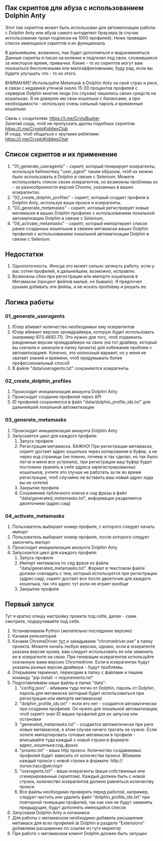## Пак скриптов для абуза с использованием Dolphin Anty
Этот пак скриптов может быть использован для автоматизации работы с Dolphin Anty или абуза самого антидетект браузера (в случае использования триал подписки на 1000 профилей). Ниже приведен список имеющихся скриптов и их функционала.

В дальнейшем, возможно, пак будет дополняться и видоизменяться. Данные скрипты я писал на коленке и подгонял под свои, сложившиеся за некоторое время, привычки. Какие - то из скриптов могут вам показаться бесполезными или малоэффективными, буду рад, если вы будете улучшать что - то из этого.

ВНИМАНИЕ! Используйте Metamask в Dolphin Anty на свой страх и риск, в связи с недавней утечкой около 15-20 процентов профилей с серверов Dolphin многие люди (по слухам) лишились своих средств на кошельках. Я не доверяю им свои кошельки с балансами, а при необходимости - использую очень сильный пароль и временные кошельки.

Связь с создателем: https://t.me/CrytoBusher <br>
Залетай сюда, чтоб не пропускать дропы подобных скриптов: https://t.me/CryptoKiddiesClub <br>
И сюда, чтоб общаться с крутыми ребятами: https://t.me/CryptoKiddiesChat <br>

## Список скриптов и их применение
1. "01_generate_useragents" - скрипт, который генерирует юзерагенты, используя библиотеку "user_agent" таким образом, чтоб их можно было использовать в Dolphin в связке с Selenium. Можете использовать список своих юзерагентов, но возможны проблемы из - за разнообразности версий Chrome, указанных в ваших юзерагентах.
2. "02_create_dolphin_profiles" - скрипт, который создает профиля в Dolphin Anty, используя ваши прокси и юзерагенты.
3. "03_generate_metamasks" - скрипт, который регистрирует новые метамаски в ваших Dolphin профилях с использованием локальной автоматизации Dolphin в связке с Selenium.
4. "04_activate_metamasks" - скрипт, который импортирует список ранее созданных кошельков в свежие метамаски ваших Dolphin профилей с использованием локальной автоматизации Dolphin в связке с Selenium.

## Недостатки
1. Однопоточность. Иногда это может сильно затянуть работу, если у вас сотни профилей, в дальнейшем, возможно, исправлю.
2. Возможны сбои при регистрации или импорте кошельков в Метамаски (процент фейлов малый, но бывало). Я предпочел руками добивать эти фейлы, а не искать проблему и решать ее.

## Логика работы
### 01_generate_useragents
1. Юзер вбивает количество необходимых ему юзерагентов
2. Юзер вбивает версию хромдрайвера, которую будет использовать (например 97.0.4692.71). Это нужно для того, чтоб подменить рандомные версии хромдрайвера на свою (на тот драйвер, который вы скачали и закинули в папку проекта) для избежания проблем с автоматизацией. Конечно, это колхозный вариант, но у меня не хватает знаний и времени, чтоб придумывать более профессиональный способ
3. В файле "data/useragents.txt" сохраняются юзерагенты

### 02_create_dolphin_profiles
1. Происходит инициализация аккаунта Dolphin Anty
2. Происходит создание профилей через API
3. ID профилей сохраняются в файл "data/dolphin_profile_ids.txt" для дальнейшей локальной автоматизации

### 03_generate_metamasks
1. Происходит инициализация аккаунта Dolphin Anty
2. Запускается цикл для каждого профиля:
   1. Запуск профиля
   2. Регистрация метамаска. ВАЖНО! При регистрации метамаска, скрипт достает адрес кошелька через копирование в буфер, а не через код страницы (не помню, почему я так сделал, но так было легче и меня все устроило), при регистрации ваш буфер будет постоянно хранить в себе адреса зарегистрированных кошельков, учтите это (лучше не работать за пк во время регистрации, чтоб случайно не вставить ваш новый адрес куда вы не хотели)
   3. Закрытие профиля
   4. Сохранение публичного ключа и сид фразы в файл "data/generated_metamasks.txt", информация разделяется двоеточием (адрес:сид)

### 04_activate_metamasks
1. Пользователь выбирает номер профиля, с которого следует начать импорт
2. Пользователь выбирает номер профиля, после которого следует закончить импорт
3. Происходит инициализация аккаунта Dolphin Anty
4. Запускается цикл для каждого профиля:
   1. Запуск профиля
   2. Импорт метамаска по сид фразе из файла "data/generated_metamasks.txt". Формат в текстовом файле должен совпадать с тем, который используется при регистрации (адрес:сид), скрипт достает все после двоеточия для каждого кошелька, так что адрес тут роли не играет вообще
   3. Закрытие профиля

## Первый запуск
Тут я кратко опишу настройку проекта под себя, далее - сами смотрите, подкручивайте под себя.

1. Устанавливаем Python (желательно последнюю версию)
2. Качаем репозиторий
3. Качаем ChromeDriver [тут](https://chromedriver.chromium.org/downloads) и закидываем "chromedriver.exe" в папку проекта. Можете качать любую версию, однако, если в юзерагенте указана версия хрома, вам следует использовать ее или заменить ее в юзерагенте на свою. При генерации юзерагентов используйте скачанную вами версию Chromedriver. Если в юзерагентах будут указаны разные версии драйвера - будут проблемы.
4. Открываем терминал, переходим в папку с файлами и пишем команду "pip install -r requirements.txt"
5. Подготавливаем наши файлы в папке "data":
   1. "config.json" - вбиваем туда логин от Dolphin, пароль от Dolphin, пароль для метамаска (который будет использоваться при регистрации или импорте метамасков)
   2. "dolphin_profile_ids.txt" - если его нет - создается автоматически при создании профилей. Он нужен для локальной автоматизации, чтоб скрипт знал ID ваших профилей для их запуска или остановки
   3. "generated_metamasks.txt" - создается автоматически при реге новых метамасков, в этом случае ничего трогать не нужно. Если хотите импортировать готовые метамаски в профиля - вписывайте туда каждый с новой строки в формате: адрес_кошелька:сид_фраза
   4. "proxies.txt" - ваши http прокси. Количество создаваемых профилей будет зависить от количества прокси. Вбиваем каждый прокси с новой строки в формате: http://логин:пасс@ип:порт
   5. "useragents.txt" - ваши юзерагенты (ваши собственные или сгенерированные скриптом). Каждый должен быть с новой строки, количество юзерагентов должно равняться количеству прокси
   6. Все файлы необходимо проверять перед работой, например, следует чистить или удалять файл "dolphin_profile_ids.txt" при повторной генерации профилей, так как они не будут заменять предыдущие, будут дополнять имеющийся список
6. Запускаем Dolphin Anty и логинимся
7. Для работы с метамаском необходимо добавить расширение метамаск для всех профилей (в Dolphin в разделе "Extensions" добавляем расширение по ссылке из гугл маркета)
8. При работе с метамаском клиент Dolphin должен быть запущен
